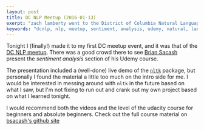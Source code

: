 ```yaml
---
layout: post
title: DC NLP Meetup (2016-01-13)
exerpt: "zach lamberty went to the District of Columbia Natural Language Processing meetup event in which brian sacash talked about his udemy course on senitment analysis"
keywords: "dcnlp, nlp, meetup, sentiment, analysis, udemy, natural, language, processing"
---
```


Tonight I (finally!) made it to my first DC meetup event, and it was that of the [DC NLP meetup](http://www.meetup.com/DC-NLP/). There was a good crowd there to see [Brian Sacash](https://github.com/bsacash) present the *sentiment analysis* section of his Udemy course.

The presentation included a (well-done) live demo of the [`nltk`](http://www.nltk.org/) package, but personally I found the material a little too much on the intro side for me. I would be interested in messing around with `nltk` in the future based on what I saw, but I'm not fixing to run out and crank out my own project based on what I learned tonight.

I would recommend both the videos and the level of the udacity course for beginners and absolute beginners. Check out the full course material on [bsacash's github site](https://github.com/bsacash/Introduction-to-NLP)
